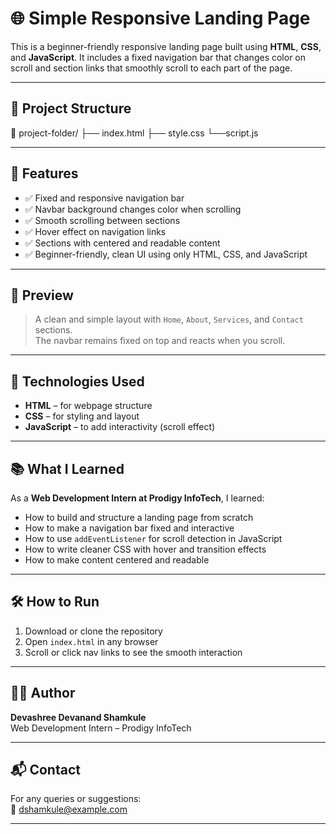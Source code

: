 # 🌐 Simple Responsive Landing Page

This is a beginner-friendly responsive landing page built using **HTML**, **CSS**, and **JavaScript**. It includes a fixed navigation bar that changes color on scroll and section links that smoothly scroll to each part of the page.

---

## 📁 Project Structure

📁 project-folder/
├── index.html
├── style.css
└──script.js

---

## 🚀 Features

- ✅ Fixed and responsive navigation bar  
- ✅ Navbar background changes color when scrolling  
- ✅ Smooth scrolling between sections  
- ✅ Hover effect on navigation links  
- ✅ Sections with centered and readable content  
- ✅ Beginner-friendly, clean UI using only HTML, CSS, and JavaScript  

---

## 📸 Preview

> A clean and simple layout with `Home`, `About`, `Services`, and `Contact` sections.  
> The navbar remains fixed on top and reacts when you scroll.

---

## 🔧 Technologies Used

- **HTML** – for webpage structure  
- **CSS** – for styling and layout  
- **JavaScript** – to add interactivity (scroll effect)

---

## 📚 What I Learned

As a **Web Development Intern at Prodigy InfoTech**, I learned:
- How to build and structure a landing page from scratch
- How to make a navigation bar fixed and interactive
- How to use `addEventListener` for scroll detection in JavaScript
- How to write cleaner CSS with hover and transition effects
- How to make content centered and readable

---

## 🛠️ How to Run

1. Download or clone the repository  
2. Open `index.html` in any browser  
3. Scroll or click nav links to see the smooth interaction

---

## 🧑‍💻 Author

**Devashree Devanand Shamkule**  
Web Development Intern – Prodigy InfoTech

---

## 📬 Contact

For any queries or suggestions:  
📧 dshamkule@example.com

---

